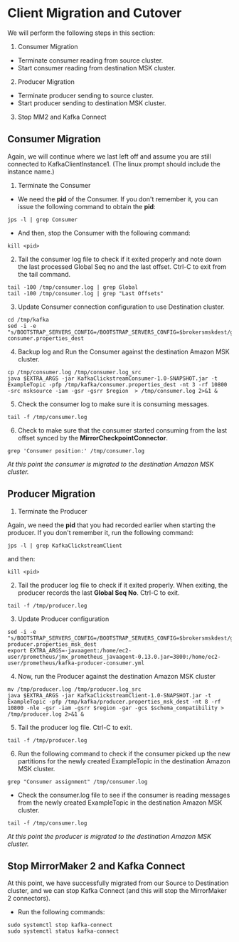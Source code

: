 # **Client Migration and Cutover**

We will perform the following steps in this section: 

1. Consumer Migration
* Terminate consumer reading from source cluster.
* Start consumer reading from destination MSK cluster.

2. Producer Migration
* Terminate producer sending to source cluster.
* Start producer sending to destination MSK cluster.

3. Stop MM2 and Kafka Connect

## **Consumer Migration**

Again, we will continue where we last left off and assume you are still connected to KafkaClientInstance1. (The linux prompt should include the instance name.)

1. Terminate the Consumer

* We need the **pid** of the Consumer. If you don't remember it, you can issue the following command to obtain the **pid**:

```
jps -l | grep Consumer
```

* And then, stop the Consumer with the following command:
```
kill <pid>
```
2. Tail the consumer log file to check if it exited properly and note down the last processed Global Seq no and the last offset. Ctrl-C to exit from the tail command.
```
tail -100 /tmp/consumer.log | grep Global
tail -100 /tmp/consumer.log | grep "Last Offsets"

```
3. Update Consumer connection configuration to use Destination cluster. 

```
cd /tmp/kafka
sed -i -e "s/BOOTSTRAP_SERVERS_CONFIG=/BOOTSTRAP_SERVERS_CONFIG=$brokersmskdest/g" consumer.properties_dest

```

4. Backup log and Run the Consumer against the destination Amazon MSK cluster.

``` 
cp /tmp/consumer.log /tmp/consumer.log_src
java $EXTRA_ARGS -jar KafkaClickstreamConsumer-1.0-SNAPSHOT.jar -t ExampleTopic -pfp /tmp/kafka/consumer.properties_dest -nt 3 -rf 10800 -src msksource -iam -gsr -gsrr $region  > /tmp/consumer.log 2>&1 &

```

5. Check the consumer log to make sure it is consuming messages.

```
tail -f /tmp/consumer.log

```
6. Check to make sure that the consumer started consuming from the last offset synced by the **MirrorCheckpointConnector**.

```
grep 'Consumer position:' /tmp/consumer.log
```

*At this point the consumer is migrated to the destination Amazon MSK cluster.*

## **Producer Migration**

1. Terminate the Producer

Again, we need the **pid** that you had recorded earlier when starting the producer. If you don't remember it, run the following command:
``` 
jps -l | grep KafkaClickstreamClient

```
and then:

``` 
kill <pid>

```

2. Tail the producer log file to check if it exited properly. When exiting, the producer records the last **Global Seq No**. Ctrl-C to exit.

``` 
tail -f /tmp/producer.log

```
3. Update Producer configuration

``` 
sed -i -e "s/BOOTSTRAP_SERVERS_CONFIG=/BOOTSTRAP_SERVERS_CONFIG=$brokersmskdest/g" producer.properties_msk_dest
export EXTRA_ARGS=-javaagent:/home/ec2-user/prometheus/jmx_prometheus_javaagent-0.13.0.jar=3800:/home/ec2-user/prometheus/kafka-producer-consumer.yml

```

4. Now, run the Producer against the destination Amazon MSK cluster

``` 
mv /tmp/producer.log /tmp/producer.log_src
java $EXTRA_ARGS -jar KafkaClickstreamClient-1.0-SNAPSHOT.jar -t ExampleTopic -pfp /tmp/kafka/producer.properties_msk_dest -nt 8 -rf 10800 -nle -gsr -iam -gsrr $region -gar -gcs $schema_compatibility > /tmp/producer.log 2>&1 &

```

5. Tail the producer log file. Ctrl-C to exit.

``` 
tail -f /tmp/producer.log

```

6. Run the following command to check if the consumer picked up the new partitions for the newly created ExampleTopic in the destination Amazon MSK cluster.

``` 
grep "Consumer assignment" /tmp/consumer.log

```
* Check the consumer.log file to see if the consumer is reading messages from the newly created ExampleTopic in the destination Amazon MSK cluster.

``` 
tail -f /tmp/consumer.log

```

*At this point the producer is migrated to the destination Amazon MSK cluster.*

## **Stop MirrorMaker 2 and Kafka Connect**

At this point, we have successfully migrated from our Source to Destination cluster, and we can stop Kafka Connect (and this will stop the MirrorMaker 2 connectors).

* Run the following commands:

``` 
sudo systemctl stop kafka-connect
sudo systemctl status kafka-connect

```